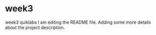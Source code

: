 # week3
week3 quiklabs
I am editing the README file. Adding some more details about the project description.
